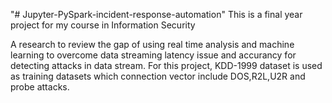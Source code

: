 "# Jupyter-PySpark-incident-response-automation" 
This is a final year project for my course in Information Security

A research to review the gap of using real time analysis and machine learning to overcome data streaming latency issue and accurancy for detecting attacks in data stream.
For this project, KDD-1999 dataset is used as training datasets which connection vector include DOS,R2L,U2R and probe attacks. 

